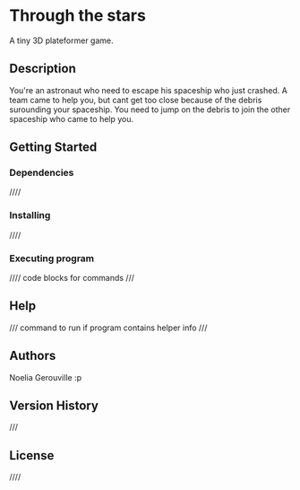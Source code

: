 # Through the stars

A tiny 3D plateformer game.

## Description

You're an astronaut who need to escape his spaceship who just crashed.
A team came to help you, but cant get too close because of the debris surounding your spaceship.
You need to jump on the debris to join the other spaceship who came to help you.

## Getting Started

### Dependencies

////

### Installing

////

### Executing program

////
code blocks for commands
///

## Help

///
command to run if program contains helper info
///

## Authors

Noelia Gerouville :p

## Version History

///

## License

////
